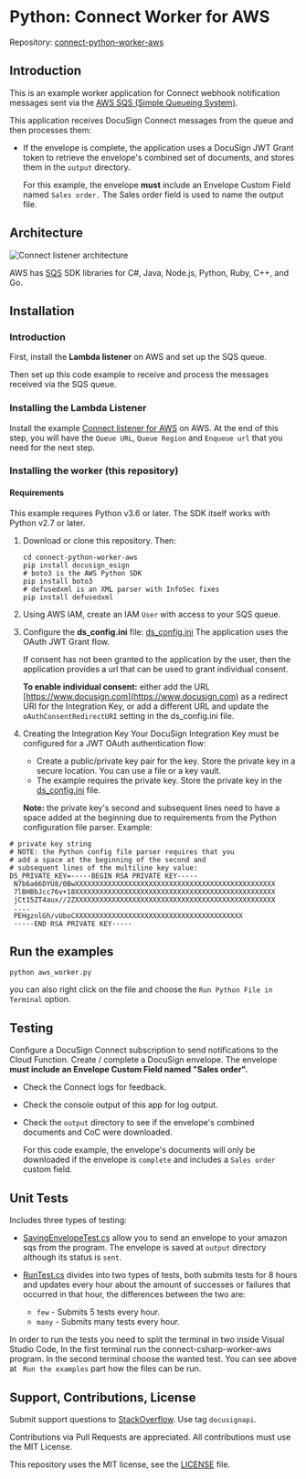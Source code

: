 # Python: Connect Worker for AWS

Repository: [connect-python-worker-aws](https://github.com/docusign/connect-python-worker-aws)

## Introduction

This is an example worker application for
Connect webhook notification messages sent
via the [AWS SQS (Simple Queueing System)](https://aws.amazon.com/sqs/).

This application receives DocuSign Connect
messages from the queue and then processes them:

* If the envelope is complete, the application
  uses a DocuSign JWT Grant token to retrieve
  the envelope's combined set of documents,
  and stores them in the `output` directory.
  
   For this example, the envelope **must** 
   include an Envelope Custom Field
   named `Sales order.` The Sales order field is used
   to name the output file.

## Architecture

![Connect listener architecture](data/connect_listener_architecture.png)

AWS has [SQS](https://aws.amazon.com/tools/)
SDK libraries for C#, Java, Node.js, Python, Ruby, C++, and Go. 

## Installation

### Introduction
First, install the **Lambda listener** on AWS and set up the SQS queue.

Then set up this code example to receive and process the messages
received via the SQS queue.

### Installing the Lambda Listener

Install the example 
   [Connect listener for AWS](https://github.com/docusign/connect-node-listener-aws)
   on AWS.
   At the end of this step, you will have the
   `Queue URL`, `Queue Region` and `Enqueue url` that you need for the next step.

### Installing the worker (this repository)

#### Requirements

This example requires Python v3.6 or later.
The SDK itself works with Python v2.7 or later.

1. Download or clone this repository. Then:

    ````
    cd connect-python-worker-aws
    pip install docusign_esign
    # boto3 is the AWS Python SDK
    pip install boto3
    # defusedxml is an XML parser with InfoSec fixes
    pip install defusedxml
    ````
1. Using AWS IAM, create an IAM `User` with access to your SQS queue.

1. Configure the **ds_config.ini** file: [ds_config.ini](ds_config.ini)
    The application uses the OAuth JWT Grant flow.

    If consent has not been granted to the application by
    the user, then the application provides a url
    that can be used to grant individual consent.

    **To enable individual consent:** either
    add the URL [https://www.docusign.com](https://www.docusign.com) as a redirect URI
    for the Integration Key, or add a different URL and
    update the `oAuthConsentRedirectURI` setting
    in the ds_config.ini file.

1.  Creating the Integration Key
    Your DocuSign Integration Key must be configured for a JWT OAuth authentication flow:
    * Create a public/private key pair for the key. Store the private key
    in a secure location. You can use a file or a key vault.
    * The example requires the private key. Store the private key in the
    [ds_config.ini](ds_config.ini) file.
  
    **Note:** the private key's second and subsequent
    lines need to have a space added at the beginning due
    to requirements from the Python configuration file
    parser. Example:

````
# private key string
# NOTE: the Python config file parser requires that you 
# add a space at the beginning of the second and
# subsequent lines of the multiline key value:  
DS_PRIVATE_KEY=-----BEGIN RSA PRIVATE KEY-----
 N7b6a66DYU8/0BwXXXXXXXXXXXXXXXXXXXXXXXXXXXXXXXXXXXXXXXXXXXXXXXXX
 7lBHBbJcc76v+18XXXXXXXXXXXXXXXXXXXXXXXXXXXXXXXXXXXXXXXXXXXXXXXXX
 jCt15ZT4aux//2ZXXXXXXXXXXXXXXXXXXXXXXXXXXXXXXXXXXXXXXXXXXXXXXXXX
 ....
 PEHgznlGh/vUboCXXXXXXXXXXXXXXXXXXXXXXXXXXXXXXXXXXXXXXXXX
 -----END RSA PRIVATE KEY-----
````  

## Run the examples
````
python aws_worker.py
````
you can also right click on the file and choose the `Run Python File in Terminal` option.

## Testing
Configure a DocuSign Connect subscription to send notifications to
the Cloud Function. Create / complete a DocuSign envelope.
The envelope **must include an Envelope Custom Field named "Sales order".**

* Check the Connect logs for feedback.
* Check the console output of this app for log output.
* Check the `output` directory to see if the envelope's
  combined documents and CoC were downloaded.

  For this code example, the 
  envelope's documents will only be downloaded if
  the envelope is `complete` and includes a 
  `Sales order` custom field.

## Unit Tests
Includes three types of testing:
* [SavingEnvelopeTest.cs](UnitTests/SavingEnvelopeTest.cs) allow you to send an envelope to your amazon sqs from the program. The envelope is saved at `output` directory although its status is `sent`.

* [RunTest.cs](UnitTests/RunTest.cs) divides into two types of tests, both submits tests for 8 hours and updates every hour about the amount of successes or failures that occurred in that hour, the differences between the two are:
    * `few` - Submits 5 tests every hour.
    * `many` - Submits many tests every hour.

In order to run the tests you need to split the terminal in two inside Visual Studio Code, In the first terminal run the connect-csharp-worker-aws program. In the second terminal choose the wanted test. You can see above at ` Run the examples` part how the files can be run.

## Support, Contributions, License

Submit support questions to [StackOverflow](https://stackoverflow.com). Use tag `docusignapi`.

Contributions via Pull Requests are appreciated.
All contributions must use the MIT License.

This repository uses the MIT license, see the
[LICENSE](https://github.com/docusign/connect-python-worker-aws/blob/master/LICENSE) file.
